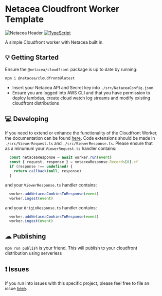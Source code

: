 # Netacea Cloudfront Worker Template
![Netacea Header](https://assets.ntcacdn.net/header.jpg)
[![TypeScript](https://img.shields.io/badge/%3C%2F%3E-TypeScript-%230074c1.svg)](http://www.typescriptlang.org/)

A simple Cloudfront worker with Netacea built in.

## 💡 Getting Started
Ensure the `@netacea/cloudfront` package is up to date by running:
```bash
npm i @netacea/cloudfront@latest
```
- Insert your Netacea API and Secret key into `./src/NetaceaConfig.json`.
- Ensure you are logged into AWS CLI and that you have permission to deploy lambdas, create cloud watch log streams and modify existing cloudfront distributions

## 💻 Developing
If you need to extend or enhance the functionality of the Cloudfront Worker, the documentation can be found [here](https://docs.aws.amazon.com/AmazonCloudFront/latest/DeveloperGuide/lambda-at-the-edge.html).
Code extensions should be made in `./src/ViewerRequest.ts` and `./src/ViewerResponse.ts`.
Please ensure that as a minumum your `ViewerRequest.ts` handler contains:
```javascript
  const netaceaResponse = await worker.run(event)
  const { request, response } = netaceaResponse.Records[0].cf
  if (response !== undefined) {
    return callback(null, response)
  }
```
and your `ViewerResponse.ts` handler contains:
```javascript
  worker.addNetaceaCookiesToResponse(event)
  worker.ingest(event)
```
and your `OriginResponse.ts` handler contains:
```javascript
  worker.addNetaceaCookiesToResponse(event)
  worker.ingest(event)
```
## ☁ Publishing
`npm run publish` is your friend. This will publish to your cloudfront distribution using serverless

## ❗ Issues
If you run into issues with this specific project, please feel free to file an issue [here](https://github.com/Netacea/cloudfront-worker-template-typescript/issues).